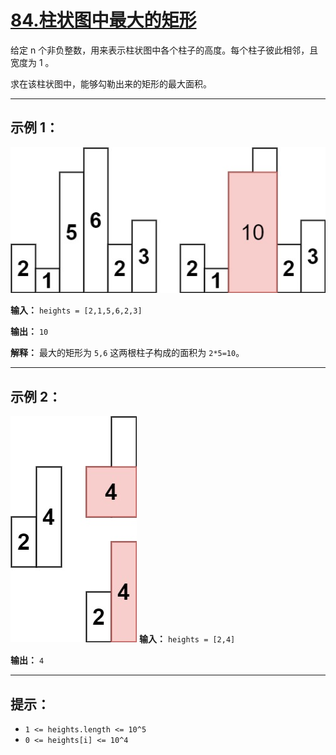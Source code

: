 # [84.柱状图中最大的矩形](https://leetcode.cn/problems/largest-rectangle-in-histogram/description)

给定 n 个非负整数，用来表示柱状图中各个柱子的高度。每个柱子彼此相邻，且宽度为 1 。

求在该柱状图中，能够勾勒出来的矩形的最大面积。

---

## 示例 1：

![示例1](../images/84.柱状图中最大的矩形1.jpg)

**输入：** `heights = [2,1,5,6,2,3]`

**输出：** `10`

**解释：** 最大的矩形为 `5,6` 这两根柱子构成的面积为 `2*5=10`。

---

## 示例 2：

![示例2](../images/84.柱状图中最大的矩形2.jpg)
**输入：** `heights = [2,4]`

**输出：** `4`

---

## 提示：

- `1 <= heights.length <= 10^5`
- `0 <= heights[i] <= 10^4` 